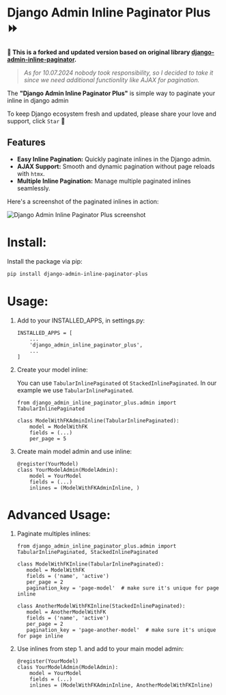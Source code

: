 Django Admin Inline Paginator Plus ⏩
=====================================

**🍴 This is a forked and updated version based on original library [django-admin-inline-paginator](https://github.com/shinneider/django-admin-inline-paginator).**

> *As for 10.07.2024 nobody took responsibility, so I decided to take it since we need additional functionlity like AJAX for pagination.*

The **"Django Admin Inline Paginator Plus"** is simple way to paginate your inline in django admin

To keep Django ecosystem fresh and updated, please share your love and support, click `Star` 🫶

## Features
- **Easy Inline Pagination:** Quickly paginate inlines in the Django admin.
- **AJAX Support:** Smooth and dynamic pagination without page reloads with `htmx`.
- **Multiple Inline Pagination:** Manage multiple paginated inlines seamlessly.


Here's a screenshot of the paginated inlines in action:

![Django Admin Inline Paginator Plus screenshot](https://github.com/DmytroLitvinov/django-admin-inline-paginator-plus/tree/master/example/django-admin-inline-paginator-plus.png "Title")


# Install:

Install the package via pip:

```bash
pip install django-admin-inline-paginator-plus
```

# Usage:

1. Add to your INSTALLED_APPS, in settings.py:

   ```
   INSTALLED_APPS = [
       ...
       'django_admin_inline_paginator_plus',
       ...
   ]
   ```
2. Create your model inline:

    You can use `TabularInlinePaginated` ot `StackedInlinePaginated`. In our example we use `TabularInlinePaginated`.

   ```
   from django_admin_inline_paginator_plus.admin import TabularInlinePaginated

   class ModelWithFKAdminInline(TabularInlinePaginated):
       model = ModelWithFK
       fields = (...)
       per_page = 5
   ```

3. Create main model admin and use inline:

    ```
    @register(YourModel)
    class YourModelAdmin(ModelAdmin):
        model = YourModel
        fields = (...)
        inlines = (ModelWithFKAdminInline, )
    ```

# Advanced Usage:

1. Paginate multiples inlines:

    ```
    from django_admin_inline_paginator_plus.admin import TabularInlinePaginated, StackedInlinePaginated

    class ModelWithFKInline(TabularInlinePaginated):
       model = ModelWithFK
       fields = ('name', 'active')
       per_page = 2
       pagination_key = 'page-model'  # make sure it's unique for page inline

    class AnotherModelWithFKInline(StackedInlinePaginated):
       model = AnotherModelWithFK
       fields = ('name', 'active')
       per_page = 2
       pagination_key = 'page-another-model'  # make sure it's unique for page inline
    ```

2. Use inlines from step 1. and add to your main model admin:

    ```
    @register(YourModel)
    class YourModelAdmin(ModelAdmin):
        model = YourModel
        fields = (...)
        inlines = (ModelWithFKAdminInline, AnotherModelWithFKInline)
    ```
